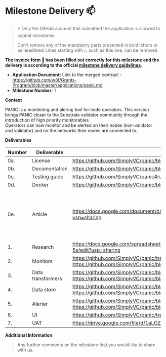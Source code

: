 # Milestone Delivery :mailbox:

> ⚡ Only the GitHub account that submitted the application is allowed to submit milestones.
>
> Don't remove any of the mandatory parts presented in bold letters or as headlines! Lines starting with `>`, such as this one, can be removed.

**The [invoice form :pencil:](https://docs.google.com/forms/d/e/1FAIpQLSfmNYaoCgrxyhzgoKQ0ynQvnNRoTmgApz9NrMp-hd8mhIiO0A/viewform) has been filled out correctly for this milestone and the delivery is according to the official [milestone delivery guidelines](https://github.com/w3f/Grants-Program/blob/master/docs/milestone-deliverables-guidelines.md).**

- **Application Document:** Link to the merged contract - https://github.com/w3f/Grants-Program/blob/master/applications/panic.md
- **Milestone Number:** 1

**Context**

PANIC is a monitoring and alering tool for node operators. This version brings PANIC closer to the Substrate validator community through the introduction of high priority monitorables.  
Operators can now monitor and be alerted on their nodes (non-validator and validator) and on the networks their nodes are connected to.

**Deliverables**

| Number | Deliverable       | Link                                                                                                                                                                                             | Notes                                                                           |
| ------ | ----------------- | ------------------------------------------------------------------------------------------------------------------------------------------------------------------------------------------------ | ------------------------------------------------------------------------------- |
| 0a.    | License           | https://github.com/SimplyVC/panic/blob/master/LICENSE                                                                                                                                            | ...                                                                             |
| 0b.    | Documentation     | https://github.com/SimplyVC/panic/blob/master/README.md                                                                                                                                          | ...                                                                             |
| 0c.    | Testing guide     | https://github.com/SimplyVC/panic#running-the-panic-test-suite                                                                                                                                   | ...                                                                             |
| 0d.    | Docker            | https://github.com/SimplyVC/panic/blob/master/docker-compose.yml                                                                                                                                 | ...                                                                             |
| 0e.    | Article           | https://docs.google.com/document/d/18J3DdySEKxpMpxpzpDkr5VObVblvySDNxEWgRfIXFFg/edit?usp=sharing                                                                                                 | This first draft of the article has been shared with the foundation for review. |
| 1.     | Research          | https://docs.google.com/spreadsheets/d/1qvbmQIo0Kjnnwlu98KS-vc09n8QBynVQ1gCOHVUj-5s/edit?usp=sharing                                                                                             | ...                                                                             |
| 2.     | Monitors          | https://github.com/SimplyVC/panic/tree/master/alerter/src/monitors/network, https://github.com/SimplyVC/panic/blob/master/alerter/src/monitors/substrate.py                                      | ...                                                                             |
| 3.     | Data transformers | https://github.com/SimplyVC/panic/blob/master/alerter/src/data_transformers/node/substrate.py, https://github.com/SimplyVC/panic/blob/master/alerter/src/data_transformers/networks/substrate.py | ...                                                                             |
| 4.     | Data store        | https://github.com/SimplyVC/panic/blob/master/alerter/src/data_store/stores/network/substrate.py, https://github.com/SimplyVC/panic/blob/master/alerter/src/data_store/stores/node/substrate.py  | ...                                                                             |
| 5.     | Alerter           | https://github.com/SimplyVC/panic/blob/master/alerter/src/alerter/alerts/node/substrate.py, https://github.com/SimplyVC/panic/blob/master/alerter/src/alerter/alerts/network/substrate.py        | ...                                                                             |
| 6.     | UI                | https://github.com/SimplyVC/panic/tree/master/ui                                                                                                                                                 | ...                                                                             |
| 7.     | UAT               | https://drive.google.com/file/d/1aLOZSfFdlxyU3Fo3wPExrPcfAutIXUMI/view?usp=sharing                                                                                                               | ...                                                                             |

**Additional Information**

> Any further comments on the milestone that you would like to share with us.
